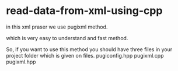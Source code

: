 # read-data-from-xml-using-cpp

in this xml praser we use pugixml method.

which is very easy to understand and fast method.

So, if you want to use this method you should have three files in your project folder which is given on files. 
pugiconfig.hpp
pugixml.cpp
pugixml.hpp


